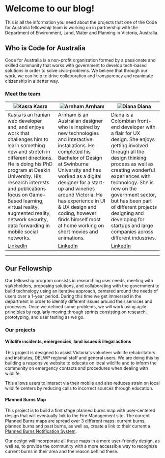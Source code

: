 # Welcome to our blog!
This is all the information you need about the projects that one of the Code for Australia fellowship team is working on in partnership with the Department of Environment, Land, Water and Planning in Victoria, Australia.

## Who is Code for Australia
Code for Australia is a non-profit organization formed by a passionate and skilled community that works with government to develop tech-based solutions in order to solve civic-problems. We believe that through our work, we can help to drive collaboration and transparency and reanimate citizenship in a better way.

### Meet the team

![Kasra]() Kasra | ![Arnham](https://github.com/dcramirezo/delwp-blog/blob/master/images/arnham.profile.png) Arnham | ![Diana]() Diana
----- | ------ | ------
Kasra is an Iranian web developer and, and enjoys work that challenges him to learn something new and stretch in different directions. He is doing his PhD program at Deakin University. His research interests and publications focus on Game-Based learning, virtual reality, augmented reality, network security, data forwarding in mobile social networks. | Arnham is an Australian designer who is inspired by new technologies and interactive installations. He completed his Bachelor of Design at Swinburne University and has worked as a digital designer for a start-up and wineries around Victoria. He has experience in UI & UX design and coding, however finds himself most at home working on short movies and animations. | Diana is a Colombian front-end developer with a flair for UX design. She enjoys getting involved through all the design thinking process as well as creating wonderful experiences with technology.  She is new on the government sector, but has been part of different projects designing and developing for startups and large companies across different industries.
[LinkedIn](https://au.linkedin.com/in/kas-my-5582703b) | [LinkedIn](https://au.linkedin.com/in/arnham-markac-ba227a89) | [LinkedIn](https://www.linkedin.com/in/dianacramirezo)

------

## Our Fellowship
Our fellowship program consists in researching user needs, meeting with stakeholders, proposing solutions, and collaborating with the government to build technology using an iterative approach, centered around the needs of users over a 1-year period. During this time we get immersed in the department in order to identify different issues around their services and processes. Once we defined some problems, we will work using agile principles by regularly moving through sprints consisting on research, prototyping, and user testing as we go.

### Our projects

#### Wildlife incidents, emergencies, land issues & illegal actions
This project is designed to assist Victoria's volunteer wildlife rehabilitators and institutes, DELWP regional staff and general users. We are doing this by building a responsive website to educate on local wildlife and to inform the community on emergency contacts and procedures when dealing with wildlife.

This allows users to interact via their mobile and also reduces strain on local wildlife centers by reducing calls to incorrect sources through education.

#### Planned Burns Map
This project is to build a first stage planned burns map with user-centered design that will eventually link to the Fire Management site. The current Planned Burns maps are spread over 3 different maps: current burns, planned burns and past burns, as well as, create a link to their current a [Planned Burns Notification System](https://www.pbns.vic.gov.au/notifications/). 

Our design will incorporate all these maps in a more user-friendly design, as well as, to provide the community with a more accessible way to recognize current burns in their area and the reason behind these.

